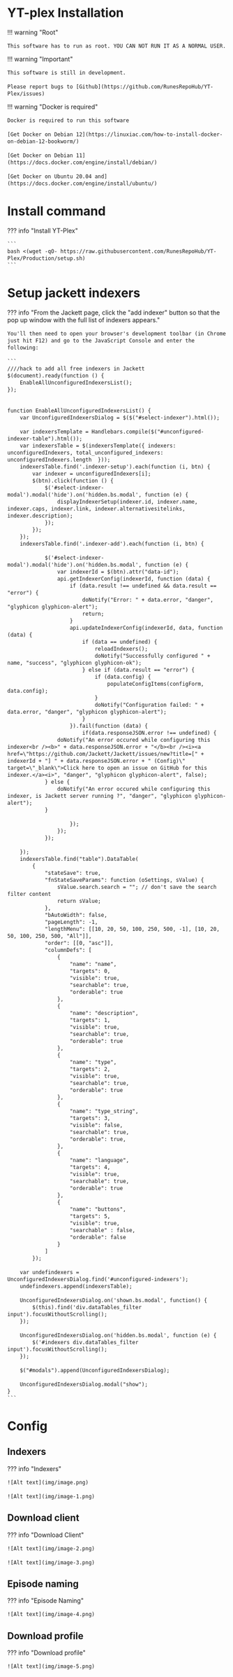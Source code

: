 # YT-plex Installation

!!! warning "Root"

    This software has to run as root. YOU CAN NOT RUN IT AS A NORMAL USER.

!!! warning "Important"

    This software is still in development.

    Please report bugs to [Github](https://github.com/RunesRepoHub/YT-Plex/issues)

!!! warning "Docker is required"

    Docker is required to run this software

    [Get Docker on Debian 12](https://linuxiac.com/how-to-install-docker-on-debian-12-bookworm/)

    [Get Docker on Debian 11](https://docs.docker.com/engine/install/debian/)

    [Get Docker on Ubuntu 20.04 and](https://docs.docker.com/engine/install/ubuntu/)


# Install command

??? info "Install YT-Plex"

    ```
    bash <(wget -qO- https://raw.githubusercontent.com/RunesRepoHub/YT-Plex/Production/setup.sh)
    ```

# Setup jackett indexers

??? info "From the Jackett page, click the "add indexer" button so that the pop up window with the full list of indexers appears."

    You'll then need to open your browser's development toolbar (in Chrome just hit F12) and go to the JavaScript Console and enter the following:

    ```
    ////hack to add all free indexers in Jackett
    $(document).ready(function () {
        EnableAllUnconfiguredIndexersList();
    });


    function EnableAllUnconfiguredIndexersList() {
        var UnconfiguredIndexersDialog = $($("#select-indexer").html());

        var indexersTemplate = Handlebars.compile($("#unconfigured-indexer-table").html());
        var indexersTable = $(indexersTemplate({ indexers: unconfiguredIndexers, total_unconfigured_indexers: unconfiguredIndexers.length  }));
        indexersTable.find('.indexer-setup').each(function (i, btn) {
            var indexer = unconfiguredIndexers[i];
            $(btn).click(function () {
                $('#select-indexer-modal').modal('hide').on('hidden.bs.modal', function (e) {
                    displayIndexerSetup(indexer.id, indexer.name, indexer.caps, indexer.link, indexer.alternativesitelinks, indexer.description);
                });
            });
        });
        indexersTable.find('.indexer-add').each(function (i, btn) {
        
                $('#select-indexer-modal').modal('hide').on('hidden.bs.modal', function (e) {
                    var indexerId = $(btn).attr("data-id");
                    api.getIndexerConfig(indexerId, function (data) {
                        if (data.result !== undefined && data.result == "error") {
                            doNotify("Error: " + data.error, "danger", "glyphicon glyphicon-alert");
                            return;
                        }
                        api.updateIndexerConfig(indexerId, data, function (data) {
                            if (data == undefined) {
                                reloadIndexers();
                                doNotify("Successfully configured " + name, "success", "glyphicon glyphicon-ok");
                            } else if (data.result == "error") {
                                if (data.config) {
                                    populateConfigItems(configForm, data.config);
                                }
                                doNotify("Configuration failed: " + data.error, "danger", "glyphicon glyphicon-alert");
                            }
                        }).fail(function (data) {
                            if(data.responseJSON.error !== undefined) {
                    doNotify("An error occured while configuring this indexer<br /><b>" + data.responseJSON.error + "</b><br /><i><a href=\"https://github.com/Jackett/Jackett/issues/new?title=[" + indexerId + "] " + data.responseJSON.error + " (Config)\" target=\"_blank\">Click here to open an issue on GitHub for this indexer.</a><i>", "danger", "glyphicon glyphicon-alert", false);
                } else {
                    doNotify("An error occured while configuring this indexer, is Jackett server running ?", "danger", "glyphicon glyphicon-alert");
                }
                            
                        });
                    });
                });
            
        });
        indexersTable.find("table").DataTable(
            {
                "stateSave": true,
                "fnStateSaveParams": function (oSettings, sValue) {
                    sValue.search.search = ""; // don't save the search filter content
                    return sValue;
                },
                "bAutoWidth": false,
                "pageLength": -1,
                "lengthMenu": [[10, 20, 50, 100, 250, 500, -1], [10, 20, 50, 100, 250, 500, "All"]],
                "order": [[0, "asc"]],
                "columnDefs": [
                    {
                        "name": "name",
                        "targets": 0,
                        "visible": true,
                        "searchable": true,
                        "orderable": true
                    },
                    {
                        "name": "description",
                        "targets": 1,
                        "visible": true,
                        "searchable": true,
                        "orderable": true
                    },
                    {
                        "name": "type",
                        "targets": 2,
                        "visible": true,
                        "searchable": true,
                        "orderable": true
                    },
                    {
                        "name": "type_string",
                        "targets": 3,
                        "visible": false,
                        "searchable": true,
                        "orderable": true,
                    },
                    {
                        "name": "language",
                        "targets": 4,
                        "visible": true,
                        "searchable": true,
                        "orderable": true
                    },
                    {
                        "name": "buttons",
                        "targets": 5,
                        "visible": true,
                        "searchable" : false,
                        "orderable": false
                    }
                ]
            });

        var undefindexers = UnconfiguredIndexersDialog.find('#unconfigured-indexers');
        undefindexers.append(indexersTable);

        UnconfiguredIndexersDialog.on('shown.bs.modal', function() {
            $(this).find('div.dataTables_filter input').focusWithoutScrolling();
        });

        UnconfiguredIndexersDialog.on('hidden.bs.modal', function (e) {
            $('#indexers div.dataTables_filter input').focusWithoutScrolling();
        });

        $("#modals").append(UnconfiguredIndexersDialog);

        UnconfiguredIndexersDialog.modal("show");
    }
    ```

# Config 

## Indexers

??? info "Indexers"

    ![Alt text](img/image.png)

    ![Alt text](img/image-1.png)

## Download client

??? info "Download Client"
    
    ![Alt text](img/image-2.png)

    ![Alt text](img/image-3.png)

## Episode naming

??? info "Episode Naming"

    ![Alt text](img/image-4.png)

## Download profile

??? info "Download profile"

    ![Alt text](img/image-5.png)